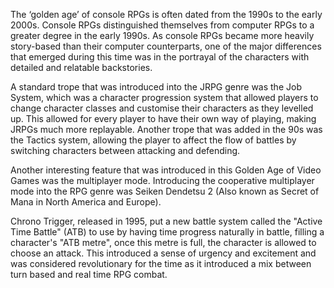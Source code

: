 The ‘golden age’ of console RPGs is often dated from the 1990s to the early 2000s. Console RPGs distinguished themselves from computer RPGs to a greater degree in the early 1990s. As console RPGs became more heavily story-based than their computer counterparts, one of the major differences that emerged during this time was in the portrayal of the characters with detailed and relatable backstories.

A standard trope that was introduced into the JRPG genre was the Job System, which was a character progression system that allowed players to change character classes and customise their characters as they levelled up. This allowed for every player to have their own way of playing, making JRPGs much more replayable. Another trope that was added in the 90s was the Tactics system, allowing the player to affect the flow of battles by switching characters between attacking and defending.

Another interesting feature that was introduced in this Golden Age of Video Games was the multiplayer mode. Introducing the cooperative multiplayer mode into the RPG genre was Seiken Dendetsu 2 (Also known as Secret of Mana in North America and Europe).

Chrono Trigger, released in 1995, put a new battle system called the "Active Time Battle" (ATB) to use by having time progress naturally in battle, filling a character's "ATB metre", once this metre is full, the character is allowed to choose an attack. This introduced a sense of urgency and excitement and was considered revolutionary for the time as it introduced a mix between turn based and real time RPG combat.
